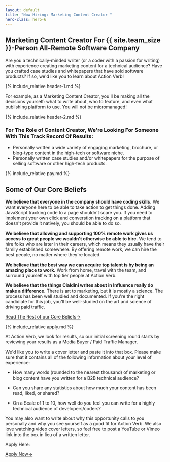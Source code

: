 ```yaml
---
layout: default
title: "Now Hiring: Marketing Content Creator "
hero-class: hero-6
---
```


## Marketing Content Creator For {{ site.team_size }}-Person All-Remote Software Company

Are you a technically-minded writer (or a coder with a passion for
writing) with experience creating marketing content for a technical
audience?  Have you crafted case studies and whitepapers that have sold
software products?  If so, we'd like you to learn about Action Verb!

{% include_relative header-1.md %}

For example, as a Marketing Content Creator, you'll be
making all the decisions yourself:  what to write about, who to feature,
and even what publishing platform to use.  You will not be micromanaged!

{% include_relative header-2.md %}


### For The Role of Content Creator, We're Looking For Someone With This Track Record Of Results:

 * Personally written a wide variety of engaging marketing, brochure, or blog-type content in the high-tech or software niche.
 * Personally written case studies and/or whitepapers for the purpose of
 selling software or other high-tech products.

{% include_relative pay.md %}


## Some of Our Core Beliefs

**We believe that everyone in the company should have coding
skills.** We want everyone here to be able to take action to get things
done.  Adding JavaScript tracking code to a page shouldn't scare you.
If you need to implement your own click and converstion tracking on
a platform that doesn't provide it natively, you should be able to do
so.

**We believe that allowing and supporting 100% remote work gives us
access to great people we wouldn't otherwise be able to hire.**  We tend
to hire folks who are later in their careers, which means they usually
have their family established somewhere.  By offering remote work, we
can hire the best people, no matter where they're located.

**We believe that the best way we can acquire top talent is by being an
amazing place to work.**  Work from home, travel with the team, and
surround yourself with top tier people at Action Verb.

**We believe that the things Cialdini writes about in Influence really
do make a difference.** There is art to marketing, but it is mostly a
science.  The process has been well studied and documented.  If you're
the right candidiate for this job, you'll be well-studied on the art and
science of driving paid traffic.

<p><a class="page-btn f7 f5-ns ttu tracked-slight mb2" href="/core-beliefs">Read The Rest of our Core Beliefs<span class="pl1">&#8594;</span></a></p>

{% include_relative apply.md %}

At Action Verb, we look for results, so our initial screening round
starts by reviewing your results as a Media Buyer / Paid Traffic
Manager.

We'd like you to write a cover letter and paste it into that box.  Please make sure
that it contains all of the following information about your level of experience:

 * How many words (rounded to the nearest thousand) of marketing or blog
 content have you written for a B2B technical audience?

 * Can you share any statistics about how much your content has been
 read, liked, or shared?

 * On a Scale of 1 to 10, how well do you feel you can write for a
 highly technical audience of developers/coders?

You may also want to write about why this opportunity calls to you
personally and why you see yourself as a good fit for Action Verb.  We
also love watching video cover letters, so feel free to post a YouTube
or Vimeo link into the box in lieu of a written letter.

Apply Here:

<p><a class="page-btn f7 f5-ns ttu tracked-slight mb2" href="http://actionverb.applytojob.com/apply/Rp1yGctWDi/B2B-SaaS-VP-Of-Marketing">Apply Now<span class="pl1">&#8594;</span></a></p>
